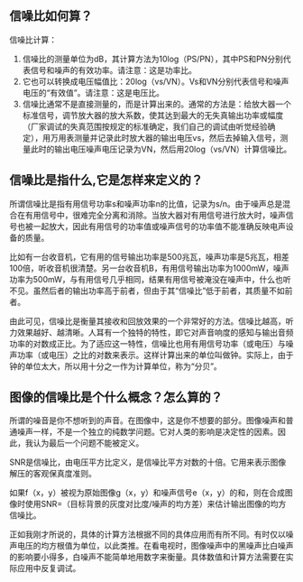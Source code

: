 ## 信噪比如何算？

信噪比计算：

1. 信噪比的测量单位为dB，其计算方法为10log（PS/PN），其中PS和PN分别代表信号和噪声的有效功率。请注意：这是功率比。
2. 它也可以转换成电压幅值比：20log（vs/VN）。Vs和VN分别代表信号和噪声电压的“有效值”。请注意：这是电压比。
3.  信噪比通常不是直接测量的，而是计算出来的。通常的方法是：给放大器一个标准信号，调节放大器的放大系数，使其达到最大的无失真输出功率或幅度（厂家调试的失真范围按规定的标准确定，我们自己的调试由听觉经验确定），用万用表测量并记录此时放大器的输出电压vs，然后去掉输入信号，测量此时的输出电压噪声电压记录为VN，然后用20log（vs/VN）计算信噪比。

## 信噪比是指什么,它是怎样来定义的？

所谓信噪比是指有用信号功率s和噪声功率n的比值，记录为s/n。由于噪声总是混合在有用信号中，很难完全分离和消除。当放大器对有用信号进行放大时，噪声信号也被一起放大，因此有用信号的功率值或噪声信号的功率值不能准确反映电声设备的质量。

比如有一台收音机，它有用的信号输出功率是500兆瓦，噪声功率是5兆瓦，相差100倍，听收音机很清楚。另一台收音机B，有用信号输出功率为1000mW，噪声功率为500mW，与有用信号几乎相同，结果有用信号被淹没在噪声中，什么也听不见。虽然后者的输出功率高于前者，但由于其“信噪比”低于前者，其质量不如前者。

由此可见，信噪比是衡量其接收和回放效果的一个非常好的方法。信噪比越高，听力效果越好、越清晰。人耳有一个独特的特性，即它对声音响度的感知与输出音频功率的对数成正比。为了适应这一特性，信噪比也用有用信号功率（或电压）与噪声功率（或电压）之比的对数来表示。这样计算出来的单位叫做钟。实际上，由于钟的单位太大，所以用十分之一作为计算单位，称为“分贝”。

## 图像的信噪比是个什么概念？怎么算的？

所谓的噪音是你不想听到的声音。在图像中，这是你不想要的部分。图像噪声和普通噪声一样，不是一个独立的纯数学问题。它对人类的影响是决定性的因素。因此，我认为最后一个问题不能被定义。

SNR是信噪比，由电压平方比定义，是信噪比平方对数的十倍。它用来表示图像解压的客观保真度准则。

如果f（x，y）被视为原始图像g（x，y）和噪声信号e（x，y）的和，则在合成图像时使用SNR=（目标背景的灰度对比度/噪声的均方差）来估计输出图像的均方信噪比。

正如我刚才所说的，具体的计算方法根据不同的具体应用而有所不同。有时仅以噪声电压的均方根值为单位，以此类推。在看电视时，图像噪声中的黑噪声比白噪声的影响要小得多，白噪声不能简单地用数字来衡量。具体数值和计算方法需要在实际应用中反复调试。